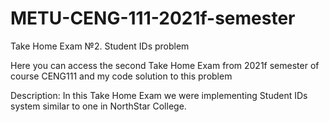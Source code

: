 # METU-CENG-111-2021f-semester
Take Home Exam №2. Student IDs problem 

Here you can access the second Take Home Exam from 2021f semester of course CENG111 and my code solution to this problem

Description: In this Take Home Exam we were implementing Student IDs system similar to one in NorthStar College. 
